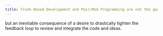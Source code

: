 ```yaml
---
title: Trunk Based Development and Pair/Mob Programming are not the goal per se
---
```

but an inevitable consequence of a desire to drastically tighten the feedback loop to review and integrate the code and ideas.
